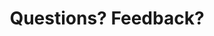 ---
title: "Questions? Feedback?"
product-type: "import-api"
content-type: "guide"
order: 3

sections:
  - content: |
      Was anything in the docs unclear? Don't see something you're looking for? [Let us know by creating an issue]({{ site.github_issues }}){:target="new"} on the Stitch Docs GitHub repo.

      If you need help with Stitch, reach out to [Support]({{ site.support }}).
---